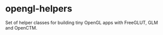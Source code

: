 opengl-helpers
==============

Set of helper classes for building tiny OpenGL apps with FreeGLUT, GLM and OpenCTM.
